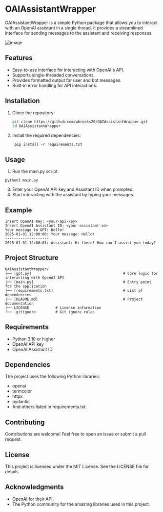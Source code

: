 # OAIAssistantWrapper

OAIAssistantWrapper is a simple Python package that allows you to interact with an OpenAI assistant in a single thread. It provides a streamlined interface for sending messages to the assistant and receiving responses.

![image](https://github.com/user-attachments/assets/413ed359-f8be-4903-be1e-358ef8658d98)


## Features

- Easy-to-use interface for interacting with OpenAI's API.
- Supports single-threaded conversations.
- Provides formatted output for user and bot messages.
- Built-in error handling for API interactions.

## Installation

1. Clone the repository:
   ```bash
   git clone https://github.com/wbrooks20/OAIAssistantWrapper.git
   cd OAIAssistantWrapper
2. Install the required dependencies:
   ```
    pip install -r requirements.txt
   ```

## Usage

1. Run the main.py script:
```
python3 main.py
```
3. Enter your OpenAI API key and Assistant ID when prompted.
4. Start interacting with the assistant by typing your messages.

## Example
```
Insert OpenAI Key: <your-api-key>
Insert OpenAI Assistant ID: <your-assistant-id>
Your message to GPT: Hello!
2025-01-01 12:00:00: Your message: Hello!
--------------------
2025-01-01 12:00:01: Assistant: Hi there! How can I assist you today?
```
## Project Structure
```
OAIAssistantWrapper/
├── [gpt.py]                                          # Core logic for interacting with OpenAI API
├── [main.py]                                         # Entry point for the application
├── [requirements.txt]                                # List of dependencies
├── [README.md]                                       # Project documentation
├── LICENSE            # License information
└── .gitignore         # Git ignore rules
```
## Requirements

- Python 3.10 or higher
- OpenAI API key
- OpenAI Assistant ID

## Dependencies
The project uses the following Python libraries:

- openai
- termcolor
- httpx
- pydantic
- And others listed in requirements.txt.

## Contributing
Contributions are welcome! Feel free to open an issue or submit a pull request.

## License
This project is licensed under the MIT License. See the LICENSE file for details.

## Acknowledgments

- OpenAI for their API.
- The Python community for the amazing libraries used in this project.
